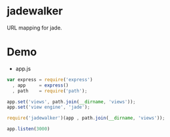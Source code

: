 # jadewalker
URL mapping for jade.

# Demo
* app.js
```js
var express = require('express')
  , app     = express()
  , path    = require('path');

app.set('views', path.join(__dirname, 'views'));
app.set('view engine', 'jade');

require('jadewalker')(app , path.join(__dirname, 'views'));

app.listen(3000)
```
